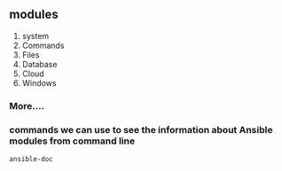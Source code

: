 ## modules
1. system
2. Commands
3. Files
4. Database
5. Cloud
6. Windows
### More....


### commands we can use to see the information about Ansible modules from command line
```
ansible-doc
```